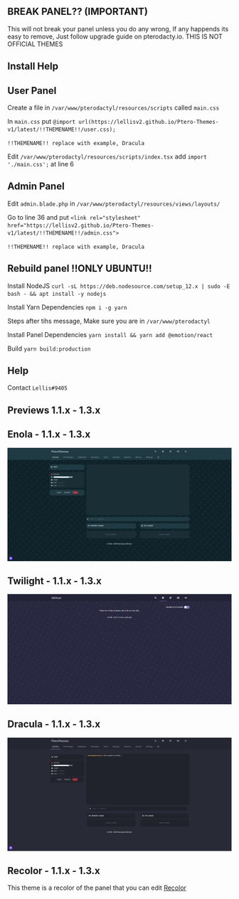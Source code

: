 ## BREAK PANEL?? (IMPORTANT)
This will not break your panel unless you do any wrong, If any happends its easy to remove, Just follow upgrade guide on pterodacty.io. THIS IS NOT OFFICIAL THEMES

## Install Help

## User Panel

Create a file in `/var/www/pterodactyl/resources/scripts` called `main.css`

In `main.css` put ```@import url(https://lellisv2.github.io/Ptero-Themes-v1/latest/!!THEMENAME!!/user.css);```

`!!THEMENAME!! replace with example, Dracula`

Edit `/var/www/pterodactyl/resources/scripts/index.tsx` add ```import './main.css';``` at line 6

## Admin Panel

Edit `admin.blade.php` in `/var/www/pterodactyl/resources/views/layouts/`

Go to line 36 and put ```<link rel="stylesheet" href="https://lellisv2.github.io/Ptero-Themes-v1/latest/!!THEMENAME!!/admin.css">```

`!!THEMENAME!! replace with example, Dracula`

## Rebuild panel !!ONLY UBUNTU!!

Install NodeJS `curl -sL https://deb.nodesource.com/setup_12.x | sudo -E bash - && apt install -y nodejs`

Install Yarn Dependencies `npm i -g yarn`


Steps after tihs message, Make sure you are in `/var/www/pterodactyl`

Install Panel Dependencies `yarn install && yarn add @emotion/react`

Build `yarn build:production`

## Help

Contact `Lellis#9405`


## Previews 1.1.x - 1.3.x

## Enola - 1.1.x - 1.3.x
![Preview](./preview/enola.png)

## Twilight - 1.1.x - 1.3.x
![Preview](./preview/twilight.png)

## Dracula - 1.1.x - 1.3.x
![Preview](./preview/Dracula.png)

## Recolor - 1.1.x - 1.3.x
This theme is a recolor of the panel that you can edit
[Recolor](https://github.com/Lellee/Ptero-Themes-v1/tree/master/latest/Recolor)
